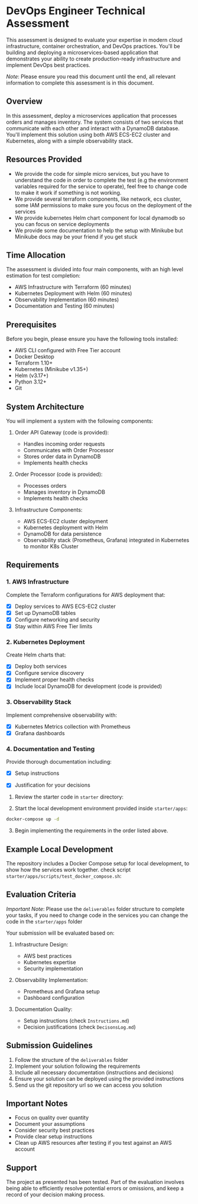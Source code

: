 # DevOps Engineer Technical Assessment

This assessment is designed to evaluate your expertise in modern cloud infrastructure, container orchestration, and DevOps practices. You'll be building and deploying a microservices-based application that demonstrates your ability to create production-ready infrastructure and implement DevOps best practices.

*Note*: Please ensure you read this document until the end, all relevant information to complete this assessment is in this document.

## Overview

In this assessment, deploy a microservices application that processes orders and manages inventory. The system consists of two services that communicate with each other and interact with a DynamoDB database. You'll implement this solution using both AWS ECS-EC2 cluster and Kubernetes, along with a simple observability stack. 

## Resources Provided
- We provide the code for simple micro services, but you have to understand the code in order to complete the test (e.g the environment variables required for the service to operate), feel free to change code to make it work if something is not working. 
- We provide several terraform components, like network, ecs cluster, some IAM permissions to make sure you focus on the deployment of the services 
- We provide kubernetes Helm chart component for local dynamodb so you can focus on service deployments
- We provide some documentation to help the setup with Minikube but Minikube docs may be your friend if you get stuck

## Time Allocation

The assessment is divided into four main components, with an high level estimation for test completion:
- AWS Infrastructure with Terraform (60 minutes)
- Kubernetes Deployment with Helm (60 minutes)
- Observability Implementation (60 minutes)
- Documentation and Testing (60 minutes)

## Prerequisites

Before you begin, please ensure you have the following tools installed:

- AWS CLI configured with Free Tier account
- Docker Desktop
- Terraform 1.10+
- Kubernetes (Minikube v1.35+)
- Helm (v3.17+)
- Python 3.12+
- Git

## System Architecture

You will implement a system with the following components:

1. Order API Gateway (code is provided):
   - Handles incoming order requests
   - Communicates with Order Processor
   - Stores order data in DynamoDB
   - Implements health checks

2. Order Processor (code is provided):
   - Processes orders
   - Manages inventory in DynamoDB
   - Implements health checks

3. Infrastructure Components:
   - AWS ECS-EC2 cluster deployment
   - Kubernetes deployment with Helm
   - DynamoDB for data persistence
   - Observability stack (Prometheus, Grafana) integrated in Kubernetes to monitor K8s Cluster

## Requirements

### 1. AWS Infrastructure

Complete the Terraform configurations for AWS deployment that:
- [x] Deploy services to AWS ECS-EC2 cluster
- [x] Set up DynamoDB tables
- [x] Configure networking and security
- [x] Stay within AWS Free Tier limits

### 2. Kubernetes Deployment

Create Helm charts that:
- [x] Deploy both services
- [x] Configure service discovery
- [x] Implement proper health checks
- [x] Include local DynamoDB for development (code is provided)

### 3. Observability Stack

Implement comprehensive observability with:
- [x] Kubernetes Metrics collection with Prometheus
- [x] Grafana dashboards

### 4. Documentation and Testing

Provide thorough documentation including:
- [x] Setup instructions
- [x] Justification for your decisions


1. Review the starter code in `starter` directory:

2. Start the local development environment provided inside `starter/apps`:
```bash
docker-compose up -d
```

3. Begin implementing the requirements in the order listed above.

## Example Local Development

The repository includes a Docker Compose setup for local development, to show how the services work together. check script `starter/apps/scripts/test_docker_compose.sh`:

## Evaluation Criteria

*Important Note*: Please use the `deliverables` folder structure to complete your tasks, if you need to change code in the services you can change the code in the `starter/apps` folder

Your submission will be evaluated based on:

1. Infrastructure Design:
   - AWS best practices
   - Kubernetes expertise
   - Security implementation

2. Observability Implementation:
   - Prometheus and Grafana setup
   - Dashboard configuration

3. Documentation Quality:
   - Setup instructions (check `Instructions.md`)
   - Decision justifications (check `DecisonsLog.md`)

## Submission Guidelines

1. Follow the structure of the `deliverables` folder 
2. Implement your solution following the requirements
3. Include all necessary documentation (instructions and decisions)
4. Ensure your solution can be deployed using the provided instructions
5. Send us the git repository url so we can access you solution  

## Important Notes

- Focus on quality over quantity
- Document your assumptions
- Consider security best practices
- Provide clear setup instructions
- Clean up AWS resources after testing if you test against an AWS account

## Support

The project as presented has been tested. Part of the evaluation involves being able to efficiently resolve potential errors or omissions, and keep a record of your decision making process.
